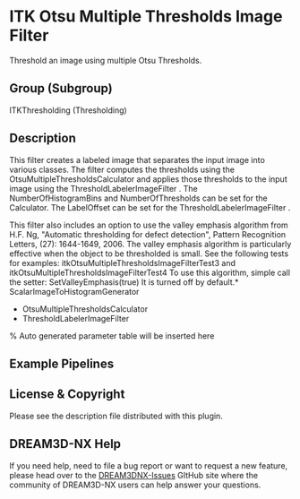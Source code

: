 # ITK Otsu Multiple Thresholds Image Filter

Threshold an image using multiple Otsu Thresholds.

## Group (Subgroup)

ITKThresholding (Thresholding)

## Description

This filter creates a labeled image that separates the input image into various classes. The filter computes the thresholds using the OtsuMultipleThresholdsCalculator and applies those thresholds to the input image using the ThresholdLabelerImageFilter . The NumberOfHistogramBins and NumberOfThresholds can be set for the Calculator. The LabelOffset can be set for the ThresholdLabelerImageFilter .

This filter also includes an option to use the valley emphasis algorithm from H.F. Ng, "Automatic thresholding for defect detection", Pattern Recognition Letters, (27): 1644-1649, 2006. The valley emphasis algorithm is particularly effective when the object to be thresholded is small. See the following tests for examples: itkOtsuMultipleThresholdsImageFilterTest3 and itkOtsuMultipleThresholdsImageFilterTest4 To use this algorithm, simple call the setter: SetValleyEmphasis(true) It is turned off by default.* ScalarImageToHistogramGenerator

- OtsuMultipleThresholdsCalculator
- ThresholdLabelerImageFilter

% Auto generated parameter table will be inserted here

## Example Pipelines

## License & Copyright

Please see the description file distributed with this plugin.

## DREAM3D-NX Help

If you need help, need to file a bug report or want to request a new feature, please head over to the [DREAM3DNX-Issues](https://github.com/BlueQuartzSoftware/DREAM3DNX-Issues) GItHub site where the community of DREAM3D-NX users can help answer your questions.
